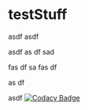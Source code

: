 # testStuff



asdf
asdf

asdf
as
df
sad

fas
df
sa
fas
df

as
df

asdf
[![Codacy Badge](https://api.codacy.com/project/badge/Grade/f4388fe27e804aa8926c32ceb634e899)](https://www.codacy.com/app)

